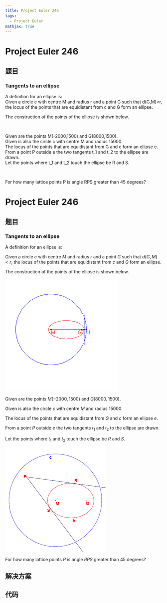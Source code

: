 ```yaml
---
title: Project Euler 246
tags:
  - Project Euler
mathjax: true
---
```

<escape><!-- more --></escape>
    
# Project Euler 246
## 题目
### Tangents to an ellipse



A definition for an ellipse is:<br />
Given a circle c with centre M and radius r and a point G such that d(G,M)<r, the locus of the points that are equidistant from c and G form an ellipse.

The construction of the points of the ellipse is shown below.

<div class="center">
<img src="project/images/p246_anim.gif" class="dark_img" alt="" /></div>


Given are the points M(-2000,1500) and G(8000,1500).<br /> 
Given is also the circle c with centre M and radius 15000.<br />
The locus of the points that are equidistant from G and c form an ellipse e.<br />
From a point P outside e the two tangents t_1 and t_2 to the ellipse are drawn.<br />
Let the points where t_1 and t_2 touch the ellipse be R and S.

<div class="center">
<img src="project/images/p246_ellipse.gif" class="dark_img" alt="" /></div>

For how many lattice points P is angle RPS greater than 45 degrees?




# Project Euler 246
## 题目
### Tangents to an ellipse

A definition for an ellipse is:

Given a circle $c$ with centre $M$ and radius $r$ and a point $G$ such that $d(G,M)<r$, the locus of the points that are equidistant from $c$ and $G$ form an ellipse.

The construction of the points of the ellipse is shown below.

![](../images/p246_anim.gif)

Given are the points $M(-2000,1500)$ and $G(8000,1500)$. 

Given is also the circle $c$ with centre $M$ and radius $15000$.

The locus of the points that are equidistant from $G$ and $c$ form an ellipse $e$.

From a point $P$ outside $e$ the two tangents $t_1$ and $t_2$ to the ellipse are drawn.

Let the points where $t_1$ and $t_2$ touch the ellipse be $R$ and $S$.

![](../images/p246_ellipse.gif)

For how many lattice points $P$ is angle $RPS$ greater than $45$ degrees?


## 解决方案


## 代码


